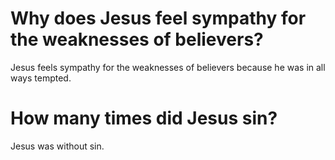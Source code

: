 # Why does Jesus feel sympathy for the weaknesses of believers?

Jesus feels sympathy for the weaknesses of believers because he was in all ways tempted.

# How many times did Jesus sin?

Jesus was without sin.
